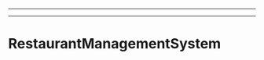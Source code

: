 -----------------------------------------------------------
----------------------------------------------------------------------------------------------------
# RestaurantManagementSystem
